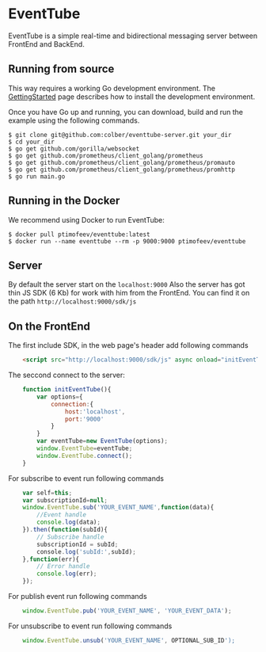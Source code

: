# EventTube

EventTube is a simple real-time and bidirectional messaging server between FrontEnd and BackEnd.

## Running from source

This way requires a working Go development environment.
The [GettingStarted](http://golang.org/doc/install) page describes how to install the
development environment.

Once you have Go up and running, you can download, build and run the example
using the following commands.

    $ git clone git@github.com:colber/eventtube-server.git your_dir
    $ cd your_dir
    $ go get github.com/gorilla/websocket
    $ go get github.com/prometheus/client_golang/prometheus
    $ go get github.com/prometheus/client_golang/prometheus/promauto
    $ go get github.com/prometheus/client_golang/prometheus/promhttp
    $ go run main.go

## Running in the Docker
We recommend using Docker to run EventTube:

    $ docker pull ptimofeev/eventtube:latest
    $ docker run --name eventtube --rm -p 9000:9000 ptimofeev/eventtube


## Server
By default the server start on the `localhost:9000`
Also the server has got thin JS SDK (6 Kb) for work with him from the FrontEnd.
You can find it on the path `http://localhost:9000/sdk/js`


## On the FrontEnd

The first include SDK, in the web page's header add following commands
```html
    <script src="http://localhost:9000/sdk/js" async onload="initEventTube()"></script>
```
The seccond connect to the server:
```js
    function initEventTube(){
        var options={
            connection:{
                host:'localhost',
                port:'9000'
            }
        }
        var eventTube=new EventTube(options);
        window.EventTube=eventTube;
        window.EventTube.connect();
    }
```
For subscribe to event run following commands
```js    
    var self=this;
    var subscriptionId=null;
    window.EventTube.sub('YOUR_EVENT_NAME',function(data){
        //Event handle
        console.log(data);
    }).then(function(subId){
        // Subscribe handle
        subscriptionId = subId;
        сonsole.log('subId:',subId);
    },function(err){
        // Error handle
        console.log(err);
    });
```
For publish event run following commands
```js    
    window.EventTube.pub('YOUR_EVENT_NAME', 'YOUR_EVENT_DATA');
```
For unsubscribe to event run following commands
```js        
    window.EventTube.unsub('YOUR_EVENT_NAME', OPTIONAL_SUB_ID');
```